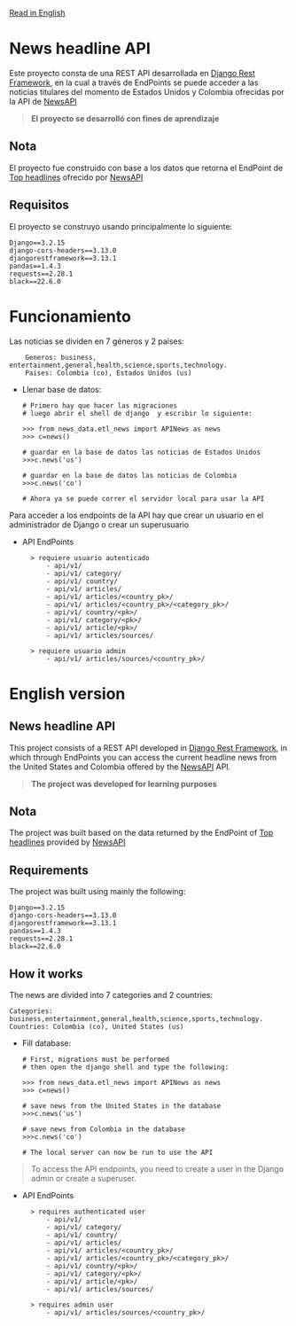 [Read in English](#english-version)
 
# News headline API

Este proyecto consta de una REST API desarrollada en
[Django Rest Framework](https://www.django-rest-framework.org/),
en la cual a través de EndPoints se puede acceder 
a las noticias titulares del momento de Estados 
Unidos y Colombia ofrecidas por la API 
de [NewsAPI](https://newsapi.org/)

> **El proyecto se desarrolló con fines de aprendizaje**
 
## Nota

El proyecto fue construido con base a los datos
que retorna el EndPoint de [Top headlines](https://newsapi.org/docs/endpoints/top-headlines)
ofrecido por [NewsAPI](https://newsapi.org/)

## Requisitos 
El proyecto se construyo usando principalmente lo siguiente:

```
Django==3.2.15
django-cors-headers==3.13.0
djangorestframework==3.13.1
pandas==1.4.3
requests==2.28.1
black==22.6.0
```
# Funcionamiento
Las noticias se dividen en 7 géneros y 2 países:

        Generos: business, entertainment,general,health,science,sports,technology.
        Paises: Colombia (co), Estados Unidos (us)

- Llenar base de datos:
    
    ```
    # Primero hay que hacer las migraciones 
    # luego abrir el shell de django  y escribir lo siguiente:

    >>> from news_data.etl_news import APINews as news
    >>> c=news()

    # guardar en la base de datos las noticias de Estados Unidos
    >>>c.news('us')
    
    # guardar en la base de datos las noticias de Colombia
    >>>c.news('co')
    
    # Ahora ya se puede correr el servidor local para usar la API
    ```
    
Para acceder a los endpoints de la API hay que
crear un usuario en el administrador de Django
o crear un superusuario

- API EndPoints
        
        > requiere usuario autenticado
            - api/v1/
            - api/v1/ category/
            - api/v1/ country/
            - api/v1/ articles/
            - api/v1/ articles/<country_pk>/
            - api/v1/ articles/<country_pk>/<category_pk>/
            - api/v1/ country/<pk>/ 
            - api/v1/ category/<pk>/ 
            - api/v1/ article/<pk>/ 
            - api/v1/ articles/sources/ 
        
        > requiere usuario admin
            - api/v1/ articles/sources/<country_pk>/

# English version

## News headline API

This project consists of a REST API developed in [Django Rest Framework](https://www.django-rest-framework.org/), in which through EndPoints you can access the current headline news from the United States and Colombia offered by the [NewsAPI](https://newsapi.org/) API.

> **The project was developed for learning purposes**
 
## Nota

The project was built based on the data returned by the EndPoint of [Top headlines](https://newsapi.org/docs/endpoints/top-headlines) provided by [NewsAPI](https://newsapi.org/)

## Requirements 
The project was built using mainly the following:
```
Django==3.2.15
django-cors-headers==3.13.0
djangorestframework==3.13.1
pandas==1.4.3
requests==2.28.1
black==22.6.0
```
## How it works
The news are divided into 7 categories and 2 countries:

	Categories: business,entertainment,general,health,science,sports,technology.
	Countries: Colombia (co), United States (us)

- Fill database:
    
    ```
    # First, migrations must be performed
    # then open the django shell and type the following:

    >>> from news_data.etl_news import APINews as news
    >>> c=news()

    # save news from the United States in the database
    >>>c.news('us')
    
    # save news from Colombia in the database
    >>>c.news('co')
    
    # The local server can now be run to use the API
    ```
    
>To access the API endpoints, you need to create a user in the Django admin or create a superuser.

- API EndPoints
        
        > requires authenticated user
            - api/v1/
            - api/v1/ category/
            - api/v1/ country/
            - api/v1/ articles/
            - api/v1/ articles/<country_pk>/
            - api/v1/ articles/<country_pk>/<category_pk>/
            - api/v1/ country/<pk>/ 
            - api/v1/ category/<pk>/ 
            - api/v1/ article/<pk>/ 
            - api/v1/ articles/sources/ 
        
        > requires admin user
            - api/v1/ articles/sources/<country_pk>/
